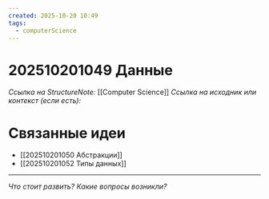 ```yaml
---
created: 2025-10-20 10:49
tags:
  - computerScience
---
```

# 202510201049 Данные

*Ссылка на StructureNote:* [[Computer Science]]
*Ссылка на исходник или контекст (если есть):* 

# Связанные идеи

- [[202510201050 Абстракции]] 
- [[202510201052 Типы данных]] 
---

*Что стоит развить? Какие вопросы возникли?*
